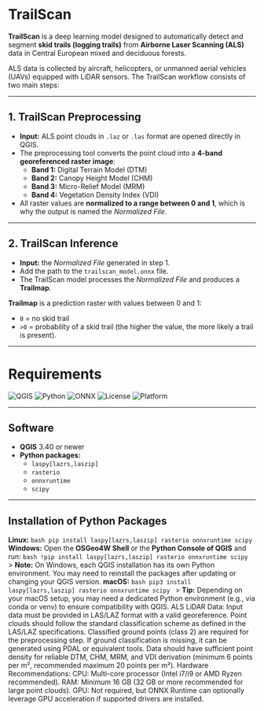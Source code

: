 # TrailScan

**TrailScan** is a deep learning model designed to automatically detect and segment **skid trails (logging trails)** from **Airborne Laser Scanning (ALS)** data in Central European mixed and deciduous forests.  

ALS data is collected by aircraft, helicopters, or unmanned aerial vehicles (UAVs) equipped with LiDAR sensors. The TrailScan workflow consists of two main steps:

---

## 1. TrailScan Preprocessing

- **Input:** ALS point clouds in `.laz` or `.las` format are opened directly in QGIS.  
- The preprocessing tool converts the point cloud into a **4-band georeferenced raster image**:
  - **Band 1:** Digital Terrain Model (DTM)  
  - **Band 2:** Canopy Height Model (CHM)  
  - **Band 3:** Micro-Relief Model (MRM)  
  - **Band 4:** Vegetation Density Index (VDI)  
- All raster values are **normalized to a range between 0 and 1**, which is why the output is named the *Normalized File*.  

---

## 2. TrailScan Inference

- **Input:** the *Normalized File* generated in step 1.  
- Add the path to the `trailscan_model.onnx` file.  
- The TrailScan model processes the *Normalized File* and produces a **Trailmap**.  

**Trailmap** is a prediction raster with values between 0 and 1:  
- `0` = no skid trail  
- `>0` = probability of a skid trail (the higher the value, the more likely a trail is present).  

---

# Requirements

![QGIS](https://img.shields.io/badge/QGIS-3.40%2B-green?logo=qgis)
![Python](https://img.shields.io/badge/Python-3.10%2B-blue?logo=python)
![ONNX](https://img.shields.io/badge/ONNX-runtime-orange?logo=onnx)
![License](https://img.shields.io/badge/License-GPL--2.0-red.svg)
![Platform](https://img.shields.io/badge/Platform-Linux%20%7C%20Windows%20%7C%20macOS-lightgrey)

---

## Software

- **QGIS** 3.40 or newer  
- **Python packages:**
  - `laspy[lazrs,laszip]`
  - `rasterio`
  - `onnxruntime`
  - `scipy`

---

## Installation of Python Packages

**Linux:** ```bash pip install laspy[lazrs,laszip] rasterio onnxruntime scipy ``` **Windows:** Open the **OSGeo4W Shell** or the **Python Console of QGIS** and run: ```bash !pip install laspy[lazrs,laszip] rasterio onnxruntime scipy ``` > **Note:** On Windows, each QGIS installation has its own Python environment. You may need to reinstall the packages after updating or changing your QGIS version. **macOS:** ```bash pip3 install laspy[lazrs,laszip] rasterio onnxruntime scipy ``` > **Tip:** Depending on your macOS setup, you may need a dedicated Python environment (e.g., via conda or venv) to ensure compatibility with QGIS. ALS LiDAR Data: Input data must be provided in LAS/LAZ format with a valid georeference. Point clouds should follow the standard classification scheme as defined in the LAS/LAZ specifications. Classified ground points (class 2) are required for the preprocessing step. If ground classification is missing, it can be generated using PDAL or equivalent tools. Data should have sufficient point density for reliable DTM, CHM, MRM, and VDI derivation (minimum 6 points per m², recommended maximum 20 points per m²). Hardware Recommendations: CPU: Multi-core processor (Intel i7/i9 or AMD Ryzen recommended). RAM: Minimum 16 GB (32 GB or more recommended for large point clouds). GPU: Not required, but ONNX Runtime can optionally leverage GPU acceleration if supported drivers are installed.
